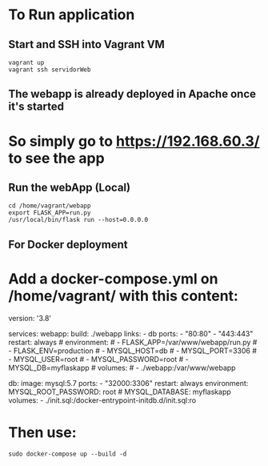 # To Run application

## Start and SSH into Vagrant VM 

```
vagrant up
vagrant ssh servidorWeb
```

## The webapp is already deployed in Apache once it's started
# So simply go to https://192.168.60.3/ to see the app

## Run the webApp (Local)

```
cd /home/vagrant/webapp
export FLASK_APP=run.py
/usr/local/bin/flask run --host=0.0.0.0
```

## For Docker deployment

# Add a docker-compose.yml on /home/vagrant/ with this content:

version: '3.8'

services:
  webapp:
    build: ./webapp
    links:
      - db
    ports:
      - "80:80"
      - "443:443"
    restart: always
    # environment:
    #   - FLASK_APP=/var/www/webapp/run.py
    #   - FLASK_ENV=production
    #   - MYSQL_HOST=db
    #   - MYSQL_PORT=3306
    #   - MYSQL_USER=root
    #   - MYSQL_PASSWORD=root
    #   - MYSQL_DB=myflaskapp
    # volumes:
    #   - ./webapp:/var/www/webapp

  db:
    image: mysql:5.7
    ports:
      - "32000:3306"
    restart: always
    environment:
      MYSQL_ROOT_PASSWORD: root
      # MYSQL_DATABASE: myflaskapp
    volumes:
      - ./init.sql:/docker-entrypoint-initdb.d/init.sql:ro

# Then use:

```
sudo docker-compose up --build -d
```